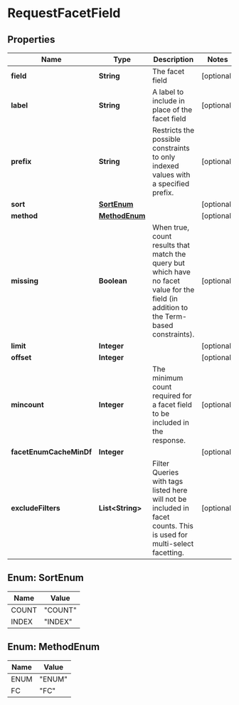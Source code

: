 
# RequestFacetField

## Properties
Name | Type | Description | Notes
------------ | ------------- | ------------- | -------------
**field** | **String** | The facet field |  [optional]
**label** | **String** | A label to include in place of the facet field |  [optional]
**prefix** | **String** | Restricts the possible constraints to only indexed values with a specified prefix. |  [optional]
**sort** | [**SortEnum**](#SortEnum) |  |  [optional]
**method** | [**MethodEnum**](#MethodEnum) |  |  [optional]
**missing** | **Boolean** | When true, count results that match the query but which have no facet value for the field (in addition to the Term-based constraints). |  [optional]
**limit** | **Integer** |  |  [optional]
**offset** | **Integer** |  |  [optional]
**mincount** | **Integer** | The minimum count required for a facet field to be included in the response. |  [optional]
**facetEnumCacheMinDf** | **Integer** |  |  [optional]
**excludeFilters** | **List&lt;String&gt;** | Filter Queries with tags listed here will not be included in facet counts. This is used for multi-select facetting.  |  [optional]


<a name="SortEnum"></a>
## Enum: SortEnum
Name | Value
---- | -----
COUNT | &quot;COUNT&quot;
INDEX | &quot;INDEX&quot;


<a name="MethodEnum"></a>
## Enum: MethodEnum
Name | Value
---- | -----
ENUM | &quot;ENUM&quot;
FC | &quot;FC&quot;



